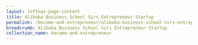 ```yaml
---
layout: leftnav-page-content
title: Alibaba Business School Sirs Entrepreneur Startup
permalink: /become-and-entrepreneur/alibaba-business-school-sirs-entrepreneur-startup/
breadcrumb: Alibaba Business School Sirs Entrepreneur Startup
collection_name: become-and-entrepreneur
---
```

